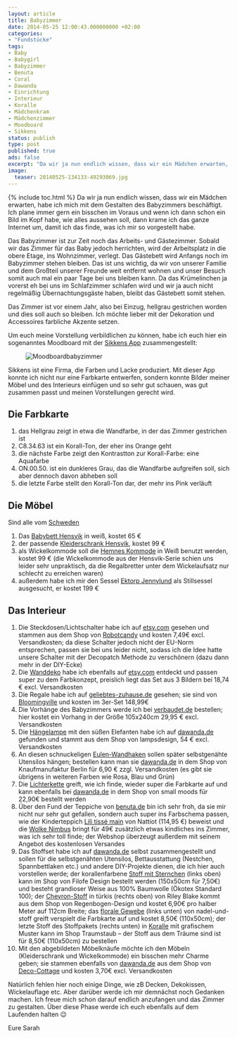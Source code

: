 ```yaml
---
layout: article
title: Babyzimmer
date: 2014-05-25 12:00:43.000000000 +02:00
categories:
- "Fundstücke"
tags:
- Baby
- Babygirl
- Babyzimmer
- Benuta
- Coral
- Dawanda
- Einrichtung
- Interieur
- Koralle
- Mädchenkram
- Mädchenzimmer
- Moodboard
- Sikkens
status: publish
type: post
published: true
ads: false
excerpt: "Da wir ja nun endlich wissen, dass wir ein Mädchen erwarten, habe ich mich mit dem Gestalten des Babyzimmers beschäftigt. Ich plane immer gern ein bisschen im Voraus und wenn ich dann schon ein Bild im Kopf habe, wie alles aussehen soll, dann krame ich das ganze Internet um, damit ich das finde, was ich mir so vorgestellt habe."
image:
  teaser: 20140525-134133-49293069.jpg
---
```

{% include toc.html %}
Da wir ja nun endlich wissen, dass wir ein Mädchen erwarten, habe ich mich mit dem Gestalten des Babyzimmers beschäftigt. Ich plane immer gern ein bisschen im Voraus und wenn ich dann schon ein Bild im Kopf habe, wie alles aussehen soll, dann krame ich das ganze Internet um, damit ich das finde, was ich mir so vorgestellt habe.

Das Babyzimmer ist zur Zeit noch das Arbeits- und Gästezimmer. Sobald wir das Zimmer für das Baby jedoch herrichten, wird der Arbeitsplatz in die obere Etage, ins Wohnzimmer, verlegt. Das Gästebett wird Anfangs noch im Babyzimmer stehen bleiben. Das ist uns wichtig, da wir von unserer Familie und dem Großteil unserer Freunde weit entfernt wohnen und unser Besuch somit auch mal ein paar Tage bei uns bleiben kann.
Da das Krümelinchen ja vorerst eh bei uns im Schlafzimmer schlafen wird und wir ja auch nicht regelmäßig Übernachtungsgäste haben, bleibt das Gästebett somit stehen.

Das Zimmer ist vor einem Jahr, also bei Einzug, hellgrau gestrichen worden und dies soll auch so bleiben. Ich möchte lieber mit der Dekoration und Accessoires farbliche Akzente setzen.

Um euch meine Vorstellung verbildlichen zu können, habe ich euch hier ein sogenanntes Moodboard mit der [Sikkens App](http://www.sikkens.de/service/apps) zusammengestellt:

<figure>
	<img src="{{ site.url }}/images/20140525-134133-49293069.jpg" alt="Moodboardbabyzimmer" />
</figure>

Sikkens ist eine Firma, die Farben und Lacke produziert. Mit dieser App konnte ich nicht nur eine Farbkarte entwerfen, sondern konnte Bilder meiner Möbel und des Interieurs einfügen und so sehr gut schauen, was gut zusammen passt und meinen Vorstellungen gerecht wird.

## Die Farbkarte

1. das Hellgrau zeigt in etwa die Wandfarbe, in der das Zimmer gestrichen ist
2. C8.34.63 ist ein Korall-Ton, der eher ins Orange geht
3. die nächste Farbe zeigt den Kontrastton zur Korall-Farbe: eine Aquafarbe
4. ON.00.50. ist ein dunkleres Grau, das die Wandfarbe aufgreifen soll, sich aber dennoch davon abheben soll
5. die letzte Farbe stellt den Korall-Ton dar, der mehr ins Pink verläuft

## Die Möbel

Sind alle vom [Schweden](http://www.ikea.com/de/de/)

1. Das [Babybett Hensvik](http://www.ikea.com/de/de/catalog/products/20248533/) in weiß, kostet 65 €
2. der passende [Kleiderschrank Hensvik](http://www.ikea.com/de/de/catalog/products/90111391/), kostet 99 €
3. als Wickelkommode soll die [Hemnes Kommode](http://www.ikea.com/de/de/catalog/products/10242635/) in Weiß benutzt werden, kostet 99 € (die Wickelkommode aus der Hensvik-Serie schien uns leider sehr unpraktisch, da die Regalbretter unter dem Wickelaufsatz nur schlecht zu erreichen waren)
4. außerdem habe ich mir den Sessel [Ektorp Jennylund](http://www.ikea.com/de/de/catalog/products/S29894872/) als Stillsessel ausgesucht, er kostet 199 €

## Das Interieur


1.  Die Steckdosen/Lichtschalter habe ich auf [etsy.com](https://www.etsy.com/de/?ref=si_home) gesehen und stammen aus dem Shop von [Robotcandy](https://www.etsy.com/de/listing/156172730/lily-of-the-valley-leichte-schalter?ref=shop_home_active_4) und kosten 7,49€ excl. Versandkosten; da diese Schalter jedoch nicht der EU-Norm entsprechen, passen sie bei uns leider nicht, sodass ich die Idee hatte unsere Schalter mit der Decopatch Methode zu verschönern (dazu dann mehr in der DIY-Ecke)
2.  Die [Wanddeko](https://www.etsy.com/de/listing/179590690/baby-nursery-wall-art-aqua-coral-gray) habe ich ebenfalls auf [etsy.com](http://www.etsy.com/) entdeckt und passen super zu dem Farbkonzept, preislich liegt das Set aus 3 Bildern bei 18,74 € excl. Versandkosten
3.  Die Regale habe ich auf [geliebtes-zuhause.de](http://www.geliebtes-zuhause.de/Bloomingville/Wohnen/Holzhaus-im-3er-Set-grau-lemon-rosa-von-Bloomingville::16103.html?utm_source=google_base&utm_medium=CPC&utm_campaign=psm_feed&gclid=CIPxsIW-tb4CFSEewwodrFsArQ) gesehen; sie sind von [Bloomingville](http://www.bloomingville.com/) und kosten im 3er-Set 148,99€
4.  Die Vorhänge des Babyzimmers werde ich bei [verbaudet.de](http://www.vertbaudet.de/organdy-vorhang-mit-applikationen-wei.htm?ProductId=704030002&FiltreCouleur=6350&t=1) bestellen; hier kostet ein Vorhang in der Größe 105x240cm 29,95 € excl. Versandkosten
5.  Die [Hängelampe](http://de.dawanda.com/product/8460474-Lampenschirm-mit-grau-weissen-Elefanten-Retro) mit den süßen Elefanten habe ich auf [dawanda.de](http://www.dawanda.de/) gefunden und stammt aus dem Shop von lampsdesign, 54 € excl. Versandkosten
6.  An diesen schnuckeligen [Eulen-Wandhaken](http://de.dawanda.com/product/58674339-Haken-Eule-weiss) sollen später selbstgenähte Utensilos hängen; bestellen kann man sie [dawanda.de](http://www.dawanda.de/) in dem Shop von Knaufmanufaktur Berlin für 6,90 € zzgl. Versandkosten (es gibt sie übrigens in weiteren Farben wie Rosa, Blau und Grün)
7.  Die [Lichterkette](http://de.dawanda.com/product/46205666-lichterkette---small-moods---komposition-34--) greift, wie ich finde, wieder super die Farbkarte auf und kann ebenfalls bei [dawanda.de](http://www.dawanda.de/) in dem Shop von small moods für 22,90€ bestellt werden
8.  Über den Fund der Teppiche von [benuta.de](http://www.benuta.de/) bin ich sehr froh, da sie mir nicht nur sehr gut gefallen, sondern auch super ins Farbschema passen, wie der Kinderteppich [Lili tissé main](http://www.benuta.de/kinderteppiche/kinderteppich_lili_tiss_main_i4_21979_0.htm) von Nattiot (114,95 €) beweist und die [Wolke Nimbus](http://www.benuta.de/kinderteppiche/kinderteppich_nimbus_i4_27441_0.htm) bringt für 49€ zusätzlich etwas kindliches ins Zimmer, was ich sehr toll finde; der Webshop überzeugt außerdem mit seinem Angebot des kostenlosen Versandes
9.  Das Stoffset habe ich auf [dawanda.de](http://www.dawanda.de/) selbst zusammengestellt und sollen für die selbstgenähten Utensilos, Bettausstattung (Nestchen, Spannbettlaken etc.) und andere DIY-Projekte dienen, die ich hier auch vorstellen werde; der korallenfarbene [Stoff mit Sternchen](http://de.dawanda.com/product/58544975-AU-Maison-Baumwollstoff-Star-Giant-Coral) (links oben) kann im Shop von Filofe Design bestellt werden (150x50cm für 7,50€) und besteht grandioser Weise aus 100% Baumwolle (Ökotex Standard 100);
der [Chevron-Stoff](http://de.dawanda.com/product/45308230-1380m-Riley-Blake-Chevron-tuerkis-large) in türkis (rechts oben) von Riley Blake kommt aus dem Shop von Regenbogen-Design und kostet 6,90€ pro halber Meter auf 112cm Breite; das [florale Gewebe](http://de.dawanda.com/product/62404479-Art-Gallery-Rapture-Euphloria-Coral) (links unten) von nadel-und-stoff greift verspielt die Farbkarte auf und kostet 8,50€ (110x50cm); der letzte Stoff des Stoffpakets (rechts unten) in [Koralle](http://de.dawanda.com/product/53705079-ab-50x110cm---Baumwollstoff-Bungalow-Empress) mit grafischem Muster kann im Shop Traumstaub – der Stoff aus dem Träume sind ist für 8,50€ (110x50cm) zu bestellen
10.   Mit den abgebildeten Möbelknäufe möchte ich den Möbeln (Kleiderschrank und Wickelkommode) ein bisschen mehr Charme geben; sie stammen ebenfalls von [dawanda.de](http://www.dawanda.de/) aus dem Shop von [Deco-Cottage](http://de.dawanda.com/shop/Deco-Cottage) und kosten 3,70€ excl. Versandkosten

Natürlich fehlen hier noch einige Dinge, wie zB Decken, Dekokissen, Wickelauflage etc. Aber darüber werde ich mir demnächst noch Gedanken machen. Ich freue mich schon darauf endlich anzufangen und das Zimmer zu gestalten. Über diese Phase werde ich euch ebenfalls auf dem Laufenden halten :wink:

Eure Sarah









